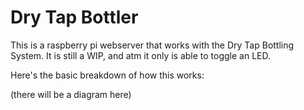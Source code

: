 # Dry Tap Bottler
This is a raspberry pi webserver that works with the Dry Tap Bottling System.
It is still a WIP, and atm it only is able to toggle an LED.

Here's the basic breakdown of how this works:

(there will be a diagram here)

